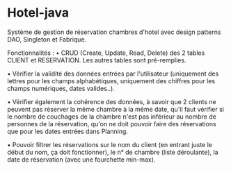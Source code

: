 # Hotel-java
Système de gestion de réservation chambres d'hotel avec design patterns DAO, Singleton et 
Fabrique.

Fonctionnalités  :
• CRUD (Create, Update, Read, Delete) des 2 tables CLIENT et RESERVATION. 
Les autres tables sont pré-remplies.

• Vérifier la validité des données entrées par l'utilisateur (uniquement des 
lettres pour les champs alphabétiques, uniquement des chiffres pour les 
champs numériques, dates valides..).

• Vérifier également la cohérence des données, à savoir que 2 clients ne 
peuvent pas réserver la même chambre à la même date, qu'il faut vérifier si le 
nombre de couchages de la chambre n'est pas inférieur au nombre de 
personnes de la réservation, qu'on ne doit pouvoir faire des réservations que 
pour les dates entrées dans Planning.

• Pouvoir filtrer les réservations sur le nom du client (en entrant juste le début 
du nom, ça doit fonctionner), le n° de chambre (liste déroulante), la date de 
réservation (avec une fourchette min-max).
